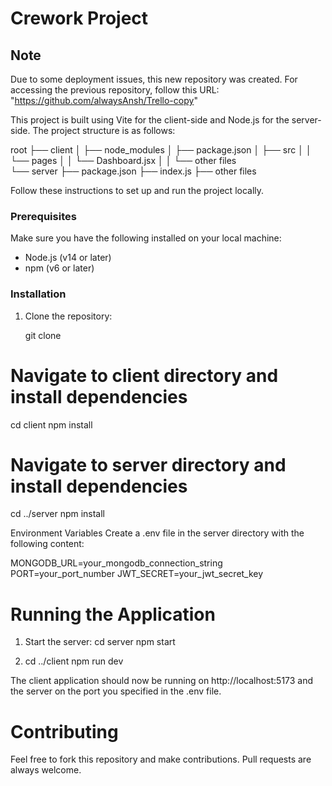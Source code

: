 # Crework Project

## Note
Due to some deployment issues, this new repository was created. For accessing the previous repository, follow this URL: "https://github.com/alwaysAnsh/Trello-copy"

This project is built using Vite for the client-side and Node.js for the server-side. The project structure is as follows:

root
├── client
│ ├── node_modules
│ ├── package.json
│ ├── src
│ │ └── pages
│ │ └── Dashboard.jsx
│ │ └── other files    
└── server
├── package.json
├── index.js
├── other files

Follow these instructions to set up and run the project locally.

### Prerequisites

Make sure you have the following installed on your local machine:
- Node.js (v14 or later)
- npm (v6 or later)

### Installation

1. Clone the repository:

   git clone <repository-url>
 
# Navigate to client directory and install dependencies
cd client
npm install

# Navigate to server directory and install dependencies
cd ../server
npm install

Environment Variables
Create a .env file in the server directory with the following content:

MONGODB_URL=your_mongodb_connection_string
PORT=your_port_number
JWT_SECRET=your_jwt_secret_key

# Running the Application
1. Start the server:
   cd server
   npm start
   
3. cd ../client
    npm run dev

The client application should now be running on http://localhost:5173 and the server on the port you specified in the .env file.

# Contributing
Feel free to fork this repository and make contributions. Pull requests are always welcome.



